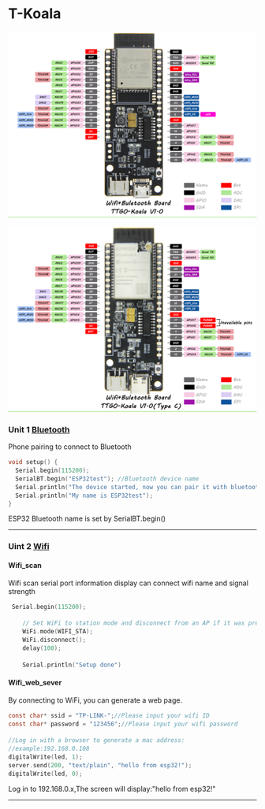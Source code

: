 # T-Koala

![image1](https://github.com/LilyGO/T-Koala/blob/master/image/T-Koala2.jpg)

![image2](https://github.com/LilyGO/T-Koala/blob/master/image/T-Koalatypec.jpg)



### Unit 1 [Bluetooth](https://github.com/LilyGO/T-Koala/blob/master/Module_test/Bluetooth_test/Bluetooth_test.ino)

Phone pairing to connect to Bluetooth

```c
void setup() {
  Serial.begin(115200);
  SerialBT.begin("ESP32test"); //Bluetooth device name
  Serial.println("The device started, now you can pair it with bluetooth!");
  Serial.println("My name is ESP32test");
}
```
ESP32 Bluetooth name is set by SerialBT.begin()

---

### Uint 2 [Wifi](https://github.com/LilyGO/T-Koala/tree/master/Module_test/Wifi_test_demo)

#### Wifi_scan
Wifi scan serial port information display can connect wifi name and signal strength

```c
 Serial.begin(115200);

    // Set WiFi to station mode and disconnect from an AP if it was previously connected
    WiFi.mode(WIFI_STA);
    WiFi.disconnect();
    delay(100);

    Serial.println("Setup done")
```

#### Wifi_web_sever

By connecting to WiFi, you can generate a web page.

```c
const char* ssid = "TP-LINK-";//Please input your wifi ID
const char* password = "123456";//Please input your wifi password

//Log in with a browser to generate a mac address:
//example:192.168.0.108
digitalWrite(led, 1);
server.send(200, "text/plain", "hello from esp32!");
digitalWrite(led, 0);
```
Log in to 192.168.0.x,The screen will display:"hello from esp32!"

---
